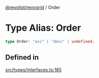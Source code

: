 [@revolist/revogrid](README.md) / Order

# Type Alias: Order

```ts
type Order: "asc" | "desc" | undefined;
```

## Defined in

[src/types/interfaces.ts:185](https://github.com/revolist/revogrid/blob/7441a116e7c14801fe05f009e2206ea7b70630f5/src/types/interfaces.ts#L185)
